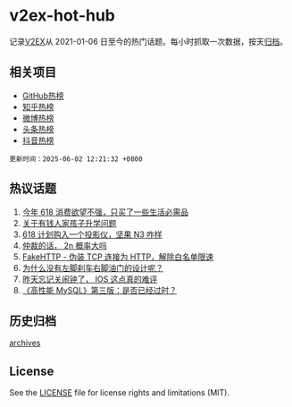 # v2ex-hot-hub

 记录[V2EX](https://www.v2ex.com/)从 2021-01-06 日至今的热门话题。每小时抓取一次数据，按天[归档](archives)。
 
 ## 相关项目

- [GitHub热榜](https://github.com/snaildev/github-hot-hub)
- [知乎热榜](https://github.com/snaildev/zhihu-hot-hub)
- [微博热榜](https://github.com/snaildev/weibo-hot-hub)
- [头条热榜](https://github.com/snaildev/toutiao-hot-hub)
- [抖音热榜](https://github.com/snaildev/douyin-hot-hub)


 `更新时间：2025-06-02 12:21:32 +0800`

## 热议话题

1. [今年 618 消费欲望不强，只买了一些生活必需品](https://www.v2ex.com/t/1135708)
1. [关于有钱人家孩子升学问题](https://www.v2ex.com/t/1135751)
1. [618 计划购入一个投影仪，坚果 N3 咋样](https://www.v2ex.com/t/1135731)
1. [仲裁的话， 2n 概率大吗](https://www.v2ex.com/t/1135704)
1. [FakeHTTP - 伪装 TCP 连接为 HTTP，解除白名单限速](https://www.v2ex.com/t/1135702)
1. [为什么没有左脚刹车右脚油门的设计呢？](https://www.v2ex.com/t/1135739)
1. [昨天忘记关闹钟了， IOS 这点真的难评](https://www.v2ex.com/t/1135788)
1. [《高性能 MySQL》第三版：是否已经过时？](https://www.v2ex.com/t/1135741)

## 历史归档

[archives](archives)

## License

See the [LICENSE](LICENSE) file for license rights and limitations (MIT).
